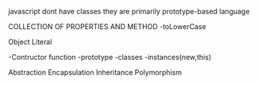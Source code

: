  javascript dont have classes they are primarily prototype-based language


 <!-- OOP -->



 <!-- OBJECT -->
 COLLECTION OF PROPERTIES AND METHOD
 -toLowerCase

 <!-- why use OOP  -->


 <!-- PARTS OF OOPS -->
 Object Literal


 -Contructor function
 -prototype
 -classes
 -instances(new,this)


 <!--  4 pillars-->
 Abstraction
 Encapsulation
 Inheritance
 Polymorphism